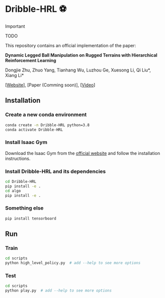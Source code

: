 # Dribble-HRL ⚽

> [!IMPORTANT]  
> TODO

This repository contains an official implementation of the paper:

**Dynamic Legged Ball Manipulation on Rugged Terrains with Hierarchical Reinforcement Learning**

Dongjie Zhu, Zhuo Yang, Tianhang Wu, Luzhou Ge, Xuesong Li, Qi Liu*, Xiang Li*

[[Website](https://xander-2077.github.io/Dribble_HRL/)], [Paper (Comming soon)], [[Video](https://youtu.be/7Hf6mCO0mZU)]

## Installation

### Create a new conda environment
   
```bash
conda create -n Dribble-HRL python=3.8
conda activate Dribble-HRL
```

### Install Isaac Gym

Download the Isaac Gym from the [official website](https://developer.nvidia.com/isaac-gym) and follow the installation instructions.

### Install Dribble-HRL and its dependencies

```bash
cd Dribble-HRL
pip install -e .
cd algo 
pip install -e .
```

### Something else
```bash
pip install tensorboard
```

## Run
### Train

```bash
cd scripts
python high_level_policy.py  # add --help to see more options
```

### Test

```bash
cd scripts
python play.py  # add --help to see more options
```



